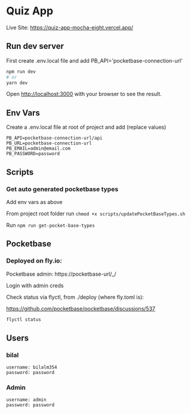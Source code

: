 # Quiz App
Live Site: https://quiz-app-mocha-eight.vercel.app/

## Run dev server

First create .env.local file and add PB_API='pocketbase-connection-url'

```bash
npm run dev
# or
yarn dev
```

Open [http://localhost:3000](http://localhost:3000) with your browser to see the result.
## Env Vars
Create a .env.local file at root of project and add (replace values)

```
PB_API=pocketbase-connection-url/api
PB_URL=pocketbase-connection-url
PB_EMAIL=admin@email.com
PB_PASSWORD=password
```

## Scripts
### Get auto generated pocketbase types
Add env vars as above 

From project root folder run
`chmod +x scripts/updatePocketBaseTypes.sh`

Run
`npm run get-pocket-base-types`

## Pocketbase
### Deployed on fly.io:
Pocketbase admin: https://pocketbase-url/_/

Login with admin creds

Check status via flyctl, from ./deploy (where fly.toml is):

https://github.com/pocketbase/pocketbase/discussions/537

```sh
flyctl status
```

## Users 
### bilal
```
username: bilalm354 
password: password
```

### Admin
```
username: admin
password: password
```
